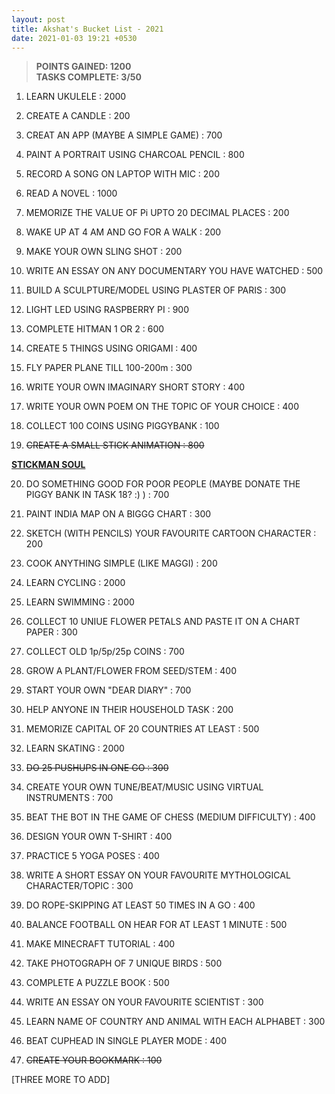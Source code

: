 ```yaml
---
layout: post
title: Akshat's Bucket List - 2021
date: 2021-01-03 19:21 +0530
---
```


> __POINTS GAINED: 1200__  
> __TASKS COMPLETE: 3/50__

1. LEARN UKULELE : 2000

2. CREATE A CANDLE : 200

3. CREAT AN APP (MAYBE A SIMPLE GAME) : 700

4. PAINT A PORTRAIT USING CHARCOAL PENCIL : 800

5. RECORD A SONG ON LAPTOP WITH MIC : 200

6. READ A NOVEL : 1000

7. MEMORIZE THE VALUE OF Pi UPTO 20 DECIMAL PLACES : 200

8. WAKE UP AT 4 AM AND GO FOR A WALK : 200

9. MAKE YOUR OWN SLING SHOT : 200

10. WRITE AN ESSAY ON ANY DOCUMENTARY YOU HAVE WATCHED : 500

11. BUILD A SCULPTURE/MODEL USING PLASTER OF PARIS : 300

12. LIGHT LED USING RASPBERRY PI : 900

13. COMPLETE HITMAN 1 OR 2 : 600

14. CREATE 5 THINGS USING ORIGAMI : 400

15. FLY PAPER PLANE TILL 100-200m : 300

16. WRITE YOUR OWN IMAGINARY SHORT STORY : 400

17. WRITE YOUR OWN POEM ON THE TOPIC OF YOUR CHOICE : 400

18. COLLECT 100 COINS USING PIGGYBANK : 100

19. ~~CREATE A SMALL STICK ANIMATION : 800~~

__[STICKMAN SOUL](https://www.youtube.com/watch?v=zWAmzWRUdzc)__

20. DO SOMETHING GOOD FOR POOR PEOPLE (MAYBE DONATE THE PIGGY BANK IN TASK 18? :) ) : 700

21. PAINT INDIA MAP ON A BIGGG CHART : 300

22. SKETCH (WITH PENCILS) YOUR FAVOURITE CARTOON CHARACTER : 200

23. COOK ANYTHING SIMPLE (LIKE MAGGI) : 200

24. LEARN CYCLING : 2000

25. LEARN SWIMMING : 2000

26. COLLECT 10 UNIUE FLOWER PETALS AND PASTE IT ON A CHART PAPER : 300

27. COLLECT OLD 1p/5p/25p COINS : 700

28. GROW A PLANT/FLOWER FROM SEED/STEM : 400

29. START YOUR OWN "DEAR DIARY" : 700

30. HELP ANYONE IN THEIR HOUSEHOLD TASK : 200

31. MEMORIZE CAPITAL OF 20 COUNTRIES AT LEAST : 500

32. LEARN SKATING : 2000

33. ~~DO 25 PUSHUPS IN ONE GO : 300~~

34. CREATE YOUR OWN TUNE/BEAT/MUSIC USING VIRTUAL INSTRUMENTS : 700

35. BEAT THE BOT IN THE GAME OF CHESS (MEDIUM DIFFICULTY) : 400

36. DESIGN YOUR OWN T-SHIRT : 400

37. PRACTICE 5 YOGA POSES : 400

38. WRITE A SHORT ESSAY ON YOUR FAVOURITE MYTHOLOGICAL CHARACTER/TOPIC : 300

39. DO ROPE-SKIPPING AT LEAST 50 TIMES IN A GO : 400

40. BALANCE FOOTBALL ON HEAR FOR AT LEAST 1 MINUTE : 500

41. MAKE MINECRAFT TUTORIAL : 400

42. TAKE PHOTOGRAPH OF 7 UNIQUE BIRDS : 500

43. COMPLETE A PUZZLE BOOK : 500

44. WRITE AN ESSAY ON YOUR FAVOURITE SCIENTIST : 300

45. LEARN NAME OF COUNTRY AND ANIMAL WITH EACH ALPHABET : 300

46. BEAT CUPHEAD IN SINGLE PLAYER MODE : 400

47. ~~CREATE YOUR BOOKMARK : 100~~

[THREE MORE TO ADD]
